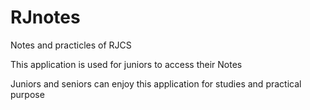 # RJnotes

Notes and practicles of RJCS

This application is used for juniors to access their Notes

Juniors and seniors can enjoy this application for studies and practical purpose
